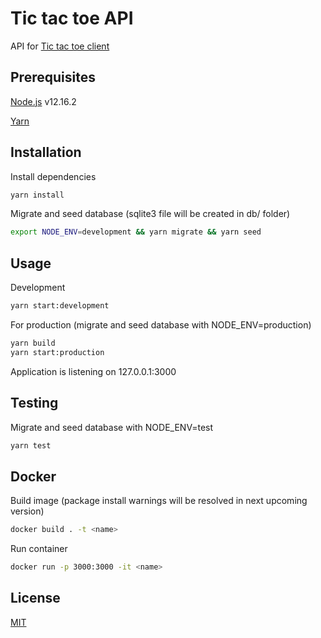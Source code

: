 # Tic tac toe API

API for [Tic tac toe client](https://github.com/arturassolncevas/tic_tac_toe_client)

## Prerequisites

[Node.js](https://nodejs.org/en/) v12.16.2

[Yarn](https://classic.yarnpkg.com/en/docs/install/#debian-stable)


## Installation

Install dependencies

```bash
yarn install
```
Migrate and seed database (sqlite3 file will be created in db/ folder)
```bash
export NODE_ENV=development && yarn migrate && yarn seed
```

## Usage
Development

```bash
yarn start:development
```
For production (migrate and seed database with NODE_ENV=production)
```bash
yarn build
yarn start:production
```

Application is listening on 127.0.0.1:3000
## Testing

Migrate and seed database with NODE_ENV=test
```bash
yarn test
```
## Docker
Build image (package install warnings will be resolved in next upcoming version)
```bash
docker build . -t <name>
```
Run container
```bash
docker run -p 3000:3000 -it <name>
```

## License

[MIT](https://choosealicense.com/licenses/mit/)
